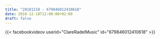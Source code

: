 ```yaml
---
title: "20181218 - 679846012410618"
date: 2018-12-18T12:00:00+02:00
draft: false
---
```


{{< facebookvideov userid="ClareRadelMusic" id="679846012410618" >}}